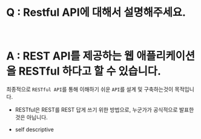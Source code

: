 # Q : Restful API에 대해서 설명해주세요.

<br />

# A : REST API를 제공하는 웹 애플리케이션을 RESTful 하다고 할 수 있습니다.

최종적으로 `RESTful API`를 통해 이해하기 쉬운 `API`를 설계 및 구축하는것이 목적입니다.

- RESTful은 REST를 REST 답게 쓰기 위한 방법으로, 누군가가 공식적으로 발표한 것은 아닙니다.


- self descriptive 
